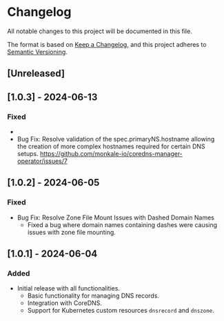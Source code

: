 # Changelog

All notable changes to this project will be documented in this file.

The format is based on [Keep a Changelog](https://keepachangelog.com/en/1.1.0/),
and this project adheres to [Semantic Versioning](https://semver.org/spec/v2.0.0.html).

## [Unreleased]

## [1.0.3] - 2024-06-13
### Fixed
- 
- Bug Fix: Resolve validation of the spec.primaryNS.hostname allowing the creation of more complex hostnames required for certain DNS setups.
  https://github.com/monkale-io/coredns-manager-operator/issues/7
  
## [1.0.2] - 2024-06-05
### Fixed
- Bug Fix: Resolve Zone File Mount Issues with Dashed Domain Names
  - Fixed a bug where domain names containing dashes were causing issues with zone file mounting.

## [1.0.1] - 2024-06-04
### Added
- Initial release with all functionalities.
  - Basic functionality for managing DNS records.
  - Integration with CoreDNS.
  - Support for Kubernetes custom resources `dnsrecord` and `dnszone`.
